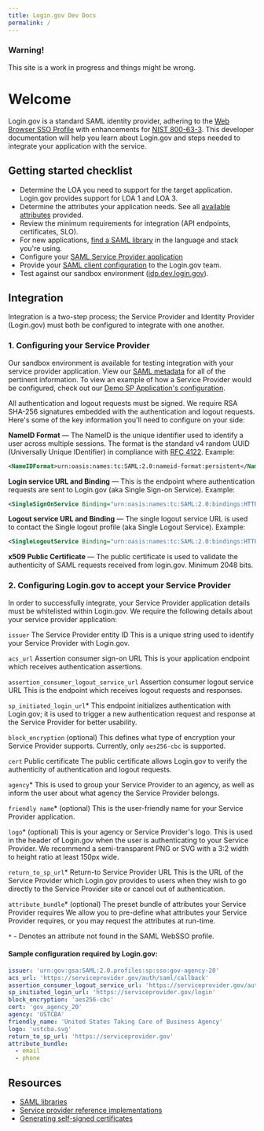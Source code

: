 ```yaml
---
title: Login.gov Dev Docs
permalink: /
---
```


<div class="usa-alert usa-alert-warning">
  <div class="usa-alert-body">
    <h3 class="usa-alert-heading">Warning!</h3>
    <p class="usa-alert-text">This site is a work in progress and things might be wrong.</p>
  </div>
</div>

# Welcome

Login.gov is a standard SAML identity provider, adhering to the [Web Browser SSO Profile](https://en.wikipedia.org/wiki/SAML_2.0#Web_Browser_SSO_Profile) with enhancements for [NIST 800-63-3](https://pages.nist.gov/800-63-3/). This developer documentation will help you learn about Login.gov and steps needed to integrate your application with the service.

## Getting started checklist

- Determine the LOA you need to support for the target application. Login.gov provides support for LOA 1 and LOA 3.
- Determine the attributes your application needs. See all [available attributes]({{site.baseurl}}/attributes) provided.
- Review the minimum requirements for integration (API endpoints, certificates, SLO).
- For new applications, [find a SAML library]({{site.baseurl}}/saml_libs) in the language and stack you're using.
- Configure your [SAML Service Provider application](#1-configuring-your-service-provider)
- Provide your [SAML client configuration](#2-configuring-logingov-to-accept-your-service-provider) to the Login.gov team.
- Test against our sandbox environment ([idp.dev.login.gov](https://idp.dev.login.gov)).

## Integration

Integration is a two-step process; the Service Provider and Identity Provider (Login.gov) must both be configured to integrate with one another. 

### 1. Configuring your Service Provider

Our sandbox environment is available for testing integration with your service provider application. View our [SAML metadata](https://github.com/18F/identity-idp/wiki/SAML-Metadata) for all of the pertinent information. To view an example of how a Service Provider would be configured, check out our [Demo SP Application's configuration](https://github.com/18F/identity-sp-rails/blob/master/config/initializers/omniauth.rb).

All authentication and logout requests must be signed. We require RSA SHA-256 signatures embedded with the authentication and logout requests. Here's some of the key information you'll need to configure on your side:

**NameID Format** — The NameID is the unique identifier used to identify a user across multiple sessions. The format is the standard v4 random UUID (Universally Unique IDentifier) in compliance with [RFC 4122](https://tools.ietf.org/html/rfc4122). Example:

```xml
<NameIDFormat>urn:oasis:names:tc:SAML:2.0:nameid-format:persistent</NameIDFormat>
```

**Login service URL and Binding** — This is the endpoint where authentication requests are sent to Login.gov (aka Single Sign-on Service). Example:

```xml
<SingleSignOnService Binding="urn:oasis:names:tc:SAML:2.0:bindings:HTTP-Redirect" Location="https://idp.dev.login.gov/api/saml/auth" />
```

**Logout service URL and Binding** — The single logout service URL is used to contact the Single logout profile (aka Single Logout Service). Example:

```xml
<SingleLogoutService Binding="urn:oasis:names:tc:SAML:2.0:bindings:HTTP-POST" Location="https://idp.dev.login.gov/api/saml/logout" />
```

**x509 Public Certificate** — The public certificate is used to validate the authenticity of SAML requests received from login.gov. Minimum 2048 bits.

### 2. Configuring Login.gov to accept your Service Provider

In order to successfully integrate, your Service Provider application details must be whitelisted within Login.gov. We require the following details about your service provider application:

`issuer` The Service Provider entity ID
This is a unique string used to identify your Service Provider with Login.gov.

`acs_url` Assertion consumer sign-on URL
This is your application endpoint which receives authentication assertions.

`assertion_consumer_logout_service_url` Assertion consumer logout service URL
This is the endpoint which receives logout requests and responses.

`sp_initiated_login_url`* 
This endpoint initializes authentication with Login.gov; it is used to trigger a new authentication request and response at the Service Provider for better usability.

`block_encryption` (optional)
This defines what type of encryption your Service Provider supports. Currently, only `aes256-cbc` is supported.

`cert` Public certificate
The public certificate allows Login.gov to verify the authenticity of authentication and logout requests.

`agency`*
This is used to group your Service Provider to an agency, as well as inform the user about what agency the Service Provider belongs.

`friendly name`* (optional)
This is the user-friendly name for your Service Provider application. 

`logo`* (optional)
This is your agency or Service Provider's logo. This is used in the header of Login.gov when the user is authenticating to your Service Provider. We recommend a semi-transparent PNG or SVG with a 3:2 width to height ratio at least 150px wide.

`return_to_sp_url`* Return-to Service Provider URL
This is the URL of the Service Provider which Login.gov provides to users when they wish to go directly to the Service Provider site or cancel out of authentication. 

`attribute_bundle`* (optional) The preset bundle of attributes your Service Provider requires
We allow you to pre-define what attributes your Service Provider requires, or you may request the attributes at run-time.

`*` - Denotes an attribute not found in the SAML WebSSO profile.

#### Sample configuration required by Login.gov:

```yaml
issuer: 'urn:gov:gsa:SAML:2.0.profiles:sp:sso:gov-agency-20'
acs_url: 'https://serviceprovider.gov/auth/saml/callback'
assertion_consumer_logout_service_url: 'https://serviceprovider.gov/auth/saml/logout'
sp_initiated_login_url: 'https://serviceprovider.gov/login'
block_encryption: 'aes256-cbc'
cert: 'gov_agency_20'
agency: 'USTCBA'
friendly_name: 'United States Taking Care of Business Agency'
logo: 'ustcba.svg'
return_to_sp_url: 'https://serviceprovider.gov'
attribute_bundle:
  - email
  - phone
```

## Resources

- [SAML libraries]({{site.baseurl}}/saml_libs)
- [Service provider reference implementations]({{site.baseurl}}/sp_refs)
- [Generating self-signed certificates]({{site.baseurl}}/certs)
